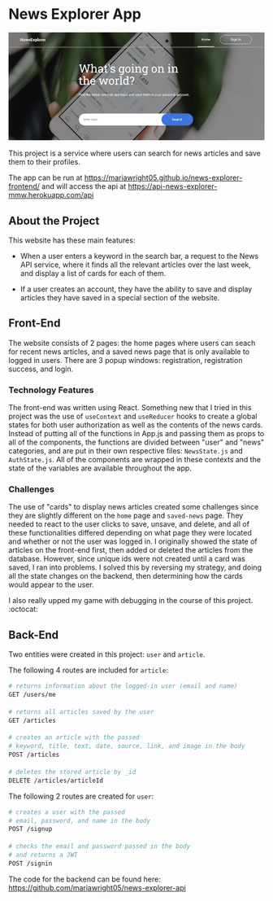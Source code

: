 # News Explorer App

![NewsExplorer Screenshot](/src/images/app-graphic.jpg)

This project is a service where users can search for news articles and save them to their profiles.

The app can be run at <https://mariawright05.github.io/news-explorer-frontend/> and will access the api at <https://api-news-explorer-mmw.herokuapp.com/api>

## About the Project

This website has these main features:

* When a user enters a keyword in the search bar, a request to the News API service, where it finds all the relevant articles over the last week, and display a list of cards for each of them.

* If a user creates an account, they have the ability to save and display articles they have saved in a special section of the website.

## Front-End

The website consists of 2 pages: the home pages where users can seach for recent news articles, and a saved news page that is only available to logged in users. There are 3 popup windows: registration, registration success, and login.

### Technology Features

The front-end was written using React. Something new that I tried in this project was the use of `useContext` and `useReducer` hooks to create a global states for both user authorization as well as the contents of the news cards. Instead of putting all of the functions in App.js and passing them as props to all of the components, the functions are divided between "user" and "news" categories, and are put in their own respective files: `NewsState.js` and `AuthState.js`. All of the components are wrapped in these contexts and the state of the variables are available throughout the app.

### Challenges

The use of "cards" to display news articles created some challenges since they are slightly different on the `home` page and `saved-news` page. They needed to react to the user clicks to save, unsave, and delete, and all of these functionalities differed depending on what page they were located and whether or not the user was logged in. I originally showed the state of articles on the front-end first, then added or deleted the articles from the database. However, since unique ids were not created until a card was saved, I ran into problems. I solved this by reversing my strategy, and doing all the state changes on the backend, then determining how the cards would appear to the user.

I also really upped my game with debugging in the course of this project. :octocat:

## Back-End

Two entities were created in this project: `user` and `article`.

The following 4 routes are included for `article`:

```bash
# returns information about the logged-in user (email and name)
GET /users/me

# returns all articles saved by the user
GET /articles

# creates an article with the passed
# keyword, title, text, date, source, link, and image in the body
POST /articles

# deletes the stored article by _id
DELETE /articles/articleId
```

The following 2 routes are created for `user`:

```bash
# creates a user with the passed
# email, password, and name in the body
POST /signup

# checks the email and password passed in the body
# and returns a JWT
POST /signin
```

The code for the backend can be found here: <https://github.com/mariawright05/news-explorer-api>
